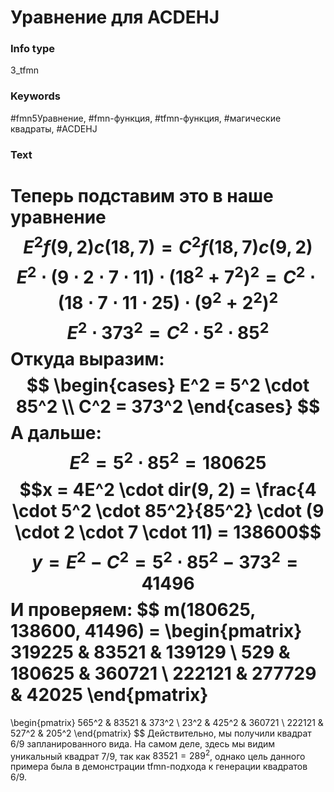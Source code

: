 # Уравнение для ACDEHJ
### Info type
3_tfmn
### Keywords
#fmn5Уравнение, #fmn-функция, #tfmn-функция, #магические квадраты, #ACDEHJ
### Text
Теперь подставим это в наше уравнение
$$E^2 f(9, 2) c(18, 7) = C^2 f(18, 7) c(9, 2)$$
$$E^2 \cdot (9 \cdot 2 \cdot 7 \cdot 11) \cdot (18^2 + 7^2)^2 = C^2 \cdot (18 \cdot 7 \cdot 11 \cdot 25) \cdot (9^2 + 2^2)^2$$
$$E^2 \cdot 373^2 = C^2 \cdot 5^2 \cdot 85^2$$
Откуда выразим:
$$
\begin{cases}
E^2 = 5^2 \cdot 85^2 \\
C^2 = 373^2
\end{cases}
$$
А дальше:
$$E^2 = 5^2 \cdot 85^2 = 180625$$
$$x = 4E^2 \cdot dir(9, 2) = \frac{4 \cdot 5^2 \cdot 85^2}{85^2} \cdot (9 \cdot 2 \cdot 7 \cdot 11) = 138600$$
$$y = E^2 - C^2 = 5^2 \cdot 85^2 - 373^2 = 41496$$
И проверяем:
$$
m(180625, 138600, 41496) =
\begin{pmatrix}
319225 & 83521 & 139129 \\
529 & 180625 & 360721 \\
222121 & 277729 & 42025
\end{pmatrix}
=
\begin{pmatrix}
565^2 & 83521 & 373^2 \\
23^2 & 425^2 & 360721 \\
222121 & 527^2 & 205^2
\end{pmatrix}
$$
Действительно, мы получили квадрат 6/9 запланированного вида. На самом деле, здесь мы видим уникальный квадрат 7/9, так как $83521 = 289^2$, однако цель данного примера была в демонстрации tfmn-подхода к генерации квадратов 6/9.